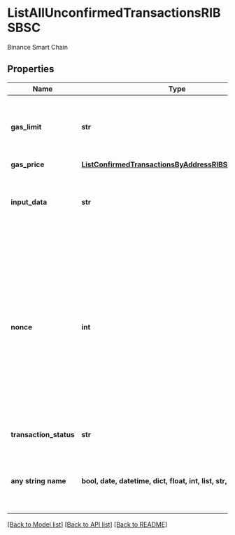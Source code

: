 # ListAllUnconfirmedTransactionsRIBSBSC

Binance Smart Chain

## Properties
Name | Type | Description | Notes
------------ | ------------- | ------------- | -------------
**gas_limit** | **str** | Represents the amount of gas used by this specific transaction alone. | 
**gas_price** | [**ListConfirmedTransactionsByAddressRIBSBSCGasPrice**](ListConfirmedTransactionsByAddressRIBSBSCGasPrice.md) |  | 
**input_data** | **str** | Represents additional information that is required for the transaction. | 
**nonce** | **int** | Represents the sequential running number for an address, starting from 0 for the first transaction. E.g., if the nonce of a transaction is 10, it would be the 11th transaction sent from the sender&#39;s address. | 
**transaction_status** | **str** | Defines the transaction status. | 
**any string name** | **bool, date, datetime, dict, float, int, list, str, none_type** | any string name can be used but the value must be the correct type | [optional]

[[Back to Model list]](../README.md#documentation-for-models) [[Back to API list]](../README.md#documentation-for-api-endpoints) [[Back to README]](../README.md)


